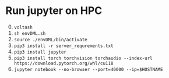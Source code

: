 # Run jupyter on HPC

0. `voltash`
1. `sh envDML.sh`
2. `source ./envDML/bin/activate`
3. `pip3 install -r server_requrements.txt`
4. `pip3 install jupyter`
5. `pip3 install torch torchvision torchaudio --index-url https://download.pytorch.org/whl/cu118`
6. `jupyter notebook --no-browser --port=40000 --ip=$HOSTNAME`